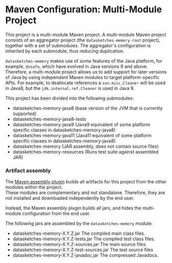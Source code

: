 <!--
    Licensed to the Apache Software Foundation (ASF) under one
    or more contributor license agreements.  See the NOTICE file
    distributed with this work for additional information
    regarding copyright ownership.  The ASF licenses this file
    to you under the Apache License, Version 2.0 (the
    "License"); you may not use this file except in compliance
    with the License.  You may obtain a copy of the License at

      http://www.apache.org/licenses/LICENSE-2.0

    Unless required by applicable law or agreed to in writing,
    software distributed under the License is distributed on an
    "AS IS" BASIS, WITHOUT WARRANTIES OR CONDITIONS OF ANY
    KIND, either express or implied.  See the License for the
    specific language governing permissions and limitations
    under the License.
-->

# Maven Configuration: Multi-Module Project

This project is a multi-module Maven project. A multi-module Maven project consists of an 
aggregator project (the `datasketches-memory-root` project), together with a set of submodules. 
The aggregator's configuration is inherited by each submodule, thus reducing duplication.

`datasketches-memory` makes use of some features of the Java platform, for example, `Unsafe`, 
which have evolved in Java versions 9 and above.   Therefore, a multi-module project allows us to 
add support for later versions of Java by using independent Maven modules to target 
platform-specific APIs.  For example, to deallocate references a `sun.misc.Cleaner` will be used 
in Java8, but the `jdk.internal.ref.Cleaner` is used in Java 9.

This project has been divided into the following submodules:

* datasketches-memory-java8 (base version of the JVM that is currently supported)
* datasketches-memory-java8-tests
* datasketches-memory-java9 (Java9 equivalent of some platform specific classes in 
datasketches-memory-java8)
* datasketches-memory-java11 (Java11 equivalent of some platform specific classes in 
datasketches-memory-java8)
* datasketches-memory (JAR assembly, does not contain source files)
* datasketches-memory-resources (Runs test suite against assembled JAR)

### Artifact assembly

The [Maven assembly plugin](https://maven.apache.org/plugins/maven-assembly-plugin/) builds all 
artifacts for this project from the other modules within the project.  
These modules are complementary and not standalone. 
Therefore, they are not installed and downloaded independently by the end user.

Instead, the Maven assembly plugin builds all jars, and hides the multi-module configuration 
from the end user.

The following jars are assembled by the `datasketches-memory` module:

* datasketches-memory-X.Y.Z.jar The compiled main class files.
* datasketches-memory-X.Y.Z-tests.jar The compiled test class files.
* datasketches-memory-X.Y.Z-sources.jar The main source files.
* datasketches-memory-X.Y.Z-test-sources.jar The test source files
* datasketches-memory-X.Y.Z-javadoc.jar  The compressed Javadocs.
